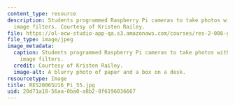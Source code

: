 ```yaml
---
content_type: resource
description: Students programmed Raspberry Pi cameras to take photos with different
  image filters. Courtesy of Kristen Railey.
file: https://ol-ocw-studio-app-qa.s3.amazonaws.com/courses/res-2-006-girls-who-build-cameras-summer-2016/20d71a1856aa0ba0a8b28f6196036667_RES2006SU16_Pi_55.jpg
file_type: image/jpeg
image_metadata:
  caption: Students programmed Raspberry Pi cameras to take photos with different
    image filters.
  credit: Courtesy of Kristen Railey.
  image-alt: A blurry photo of paper and a box on a desk.
resourcetype: Image
title: RES2006SU16_Pi_55.jpg
uid: 20d71a18-56aa-0ba0-a8b2-8f6196036667
---
```

